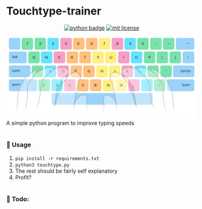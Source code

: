 # Touchtype-trainer
<p align="center">
    <a href="https://python.org"><img src="https://img.shields.io/badge/Language-Python3.7+-blue.svg" alt="python badge"></a>
    <a href="LICENSE"><img src="https://img.shields.io/badge/License-MIT-blue.svg" alt="mit license"></a>
</p>

![Keyboard](res/keyboard.png)
A simple python program to improve typing speeds
#
### :page_facing_up: Usage
1. `pip install -r requirements.txt`
2. `python3 touchtype.py`
3. The rest should be fairly self explanatory
4. Profit?

#
### :test_tube: Todo:

